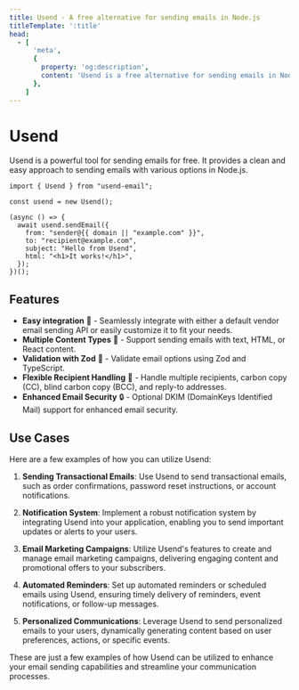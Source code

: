 ```yaml
---
title: Usend - A free alternative for sending emails in Node.js
titleTemplate: ':title'
head:
  - [
      'meta',
      {
        property: 'og:description',
        content: 'Usend is a free alternative for sending emails in Node.js',
      },
    ]
---
```


<script setup>
import { isValidDomain, isValidEmail } from "./utils/validate.js";
import { useStorage } from '@vueuse/core'

const domain = useStorage('domain', null);
</script>

# Usend

Usend is a powerful tool for sending emails for free. It provides a clean and easy approach to sending emails with various options in Node.js.

```ts-vue
import { Usend } from "usend-email";

const usend = new Usend();

(async () => {
  await usend.sendEmail({
    from: "sender@{{ domain || "example.com" }}",
    to: "recipient@example.com",
    subject: "Hello from Usend",
    html: "<h1>It works!</h1>",
  });
})();
```

## Features

- **Easy integration** 🔌 - Seamlessly integrate with either a default vendor email sending API or easily customize it to fit your needs.
- **Multiple Content Types** 📄 - Support sending emails with text, HTML, or React content.
- **Validation with Zod** 💎 - Validate email options using Zod and TypeScript.
- **Flexible Recipient Handling** 💌 - Handle multiple recipients, carbon copy (CC), blind carbon copy (BCC), and reply-to addresses.
- **Enhanced Email Security** 🔒 - Optional DKIM (DomainKeys Identified Mail) support for enhanced email security.

## Use Cases

Here are a few examples of how you can utilize Usend:

1. **Sending Transactional Emails**: Use Usend to send transactional emails, such as order confirmations, password reset instructions, or account notifications.

2. **Notification System**: Implement a robust notification system by integrating Usend into your application, enabling you to send important updates or alerts to your users.

3. **Email Marketing Campaigns**: Utilize Usend's features to create and manage email marketing campaigns, delivering engaging content and promotional offers to your subscribers.

4. **Automated Reminders**: Set up automated reminders or scheduled emails using Usend, ensuring timely delivery of reminders, event notifications, or follow-up messages.

5. **Personalized Communications**: Leverage Usend to send personalized emails to your users, dynamically generating content based on user preferences, actions, or specific events.

These are just a few examples of how Usend can be utilized to enhance your email sending capabilities and streamline your communication processes.
